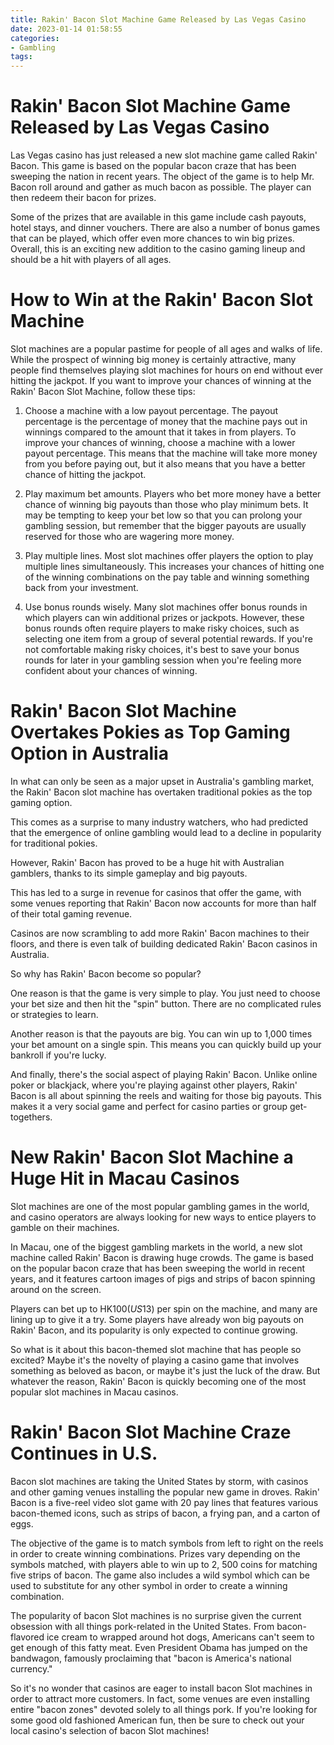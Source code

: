 ```yaml
---
title: Rakin' Bacon Slot Machine Game Released by Las Vegas Casino 
date: 2023-01-14 01:58:55
categories:
- Gambling
tags:
---
```



#  Rakin' Bacon Slot Machine Game Released by Las Vegas Casino 

Las Vegas casino has just released a new slot machine game called Rakin' Bacon. This game is based on the popular bacon craze that has been sweeping the nation in recent years. The object of the game is to help Mr. Bacon roll around and gather as much bacon as possible. The player can then redeem their bacon for prizes.

Some of the prizes that are available in this game include cash payouts, hotel stays, and dinner vouchers. There are also a number of bonus games that can be played, which offer even more chances to win big prizes. Overall, this is an exciting new addition to the casino gaming lineup and should be a hit with players of all ages.

#  How to Win at the Rakin' Bacon Slot Machine 

Slot machines are a popular pastime for people of all ages and walks of life. While the prospect of winning big money is certainly attractive, many people find themselves playing slot machines for hours on end without ever hitting the jackpot. If you want to improve your chances of winning at the Rakin' Bacon Slot Machine, follow these tips:

1. Choose a machine with a low payout percentage. The payout percentage is the percentage of money that the machine pays out in winnings compared to the amount that it takes in from players. To improve your chances of winning, choose a machine with a lower payout percentage. This means that the machine will take more money from you before paying out, but it also means that you have a better chance of hitting the jackpot.

2. Play maximum bet amounts. Players who bet more money have a better chance of winning big payouts than those who play minimum bets. It may be tempting to keep your bet low so that you can prolong your gambling session, but remember that the bigger payouts are usually reserved for those who are wagering more money.

3. Play multiple lines. Most slot machines offer players the option to play multiple lines simultaneously. This increases your chances of hitting one of the winning combinations on the pay table and winning something back from your investment.

4. Use bonus rounds wisely. Many slot machines offer bonus rounds in which players can win additional prizes or jackpots. However, these bonus rounds often require players to make risky choices, such as selecting one item from a group of several potential rewards. If you're not comfortable making risky choices, it's best to save your bonus rounds for later in your gambling session when you're feeling more confident about your chances of winning.

#  Rakin' Bacon Slot Machine Overtakes Pokies as Top Gaming Option in Australia 

In what can only be seen as a major upset in Australia's gambling market, the Rakin' Bacon slot machine has overtaken traditional pokies as the top gaming option.

This comes as a surprise to many industry watchers, who had predicted that the emergence of online gambling would lead to a decline in popularity for traditional pokies.

However, Rakin' Bacon has proved to be a huge hit with Australian gamblers, thanks to its simple gameplay and big payouts.

This has led to a surge in revenue for casinos that offer the game, with some venues reporting that Rakin' Bacon now accounts for more than half of their total gaming revenue.

Casinos are now scrambling to add more Rakin' Bacon machines to their floors, and there is even talk of building dedicated Rakin' Bacon casinos in Australia.

So why has Rakin' Bacon become so popular?

One reason is that the game is very simple to play. You just need to choose your bet size and then hit the "spin" button. There are no complicated rules or strategies to learn.

Another reason is that the payouts are big. You can win up to 1,000 times your bet amount on a single spin. This means you can quickly build up your bankroll if you're lucky.

And finally, there's the social aspect of playing Rakin' Bacon. Unlike online poker or blackjack, where you're playing against other players, Rakin' Bacon is all about spinning the reels and waiting for those big payouts. This makes it a very social game and perfect for casino parties or group get-togethers.

#  New Rakin' Bacon Slot Machine a Huge Hit in Macau Casinos 

Slot machines are one of the most popular gambling games in the world, and casino operators are always looking for new ways to entice players to gamble on their machines.

In Macau, one of the biggest gambling markets in the world, a new slot machine called Rakin' Bacon is drawing huge crowds. The game is based on the popular bacon craze that has been sweeping the world in recent years, and it features cartoon images of pigs and strips of bacon spinning around on the screen.

Players can bet up to HK$100 (US$13) per spin on the machine, and many are lining up to give it a try. Some players have already won big payouts on Rakin' Bacon, and its popularity is only expected to continue growing.

So what is it about this bacon-themed slot machine that has people so excited? Maybe it's the novelty of playing a casino game that involves something as beloved as bacon, or maybe it's just the luck of the draw. But whatever the reason, Rakin' Bacon is quickly becoming one of the most popular slot machines in Macau casinos.

#  Rakin' Bacon Slot Machine Craze Continues in U.S.

Bacon slot machines are taking the United States by storm, with casinos and other gaming venues installing the popular new game in droves. Rakin' Bacon is a five-reel video slot game with 20 pay lines that features various bacon-themed icons, such as strips of bacon, a frying pan, and a carton of eggs.

The objective of the game is to match symbols from left to right on the reels in order to create winning combinations. Prizes vary depending on the symbols matched, with players able to win up to 2, 500 coins for matching five strips of bacon. The game also includes a wild symbol which can be used to substitute for any other symbol in order to create a winning combination.

The popularity of bacon Slot machines is no surprise given the current obsession with all things pork-related in the United States. From bacon-flavored ice cream to wrapped around hot dogs, Americans can't seem to get enough of this fatty meat. Even President Obama has jumped on the bandwagon, famously proclaiming that "bacon is America's national currency."

So it's no wonder that casinos are eager to install bacon Slot machines in order to attract more customers. In fact, some venues are even installing entire "bacon zones" devoted solely to all things pork. If you're looking for some good old fashioned American fun, then be sure to check out your local casino's selection of bacon Slot machines!